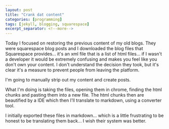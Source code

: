 ```yaml
---
layout: post
title: "Crank dat content"
categories: [programming]
tags: [jekyll, blogging, squarespace]
excerpt_separator: <!--more-->
---
```


Today I focused on restoring the previous content of my old blogs. They were squarespace blog posts and I downloaded the blog files that Squarespace provides... it's an xml file that is a list of html files... if I wasn't a developer it would be extremely confusing and makes you feel like you don't own your content. I don't understand the decision they took, but it's clear it's a measure to prevent people from leaving the platform.

<!--more-->

I'm going to manually strip out my content and create posts.

What I'm doing is taking the files, opening them in chrome, finding the html chunks and pasting them into a new file. The html chunks then are beautified by a IDE which then I'll translate to markdown, using a converter tool.

I initially exported these files in markdown... which is a little frustrating to be honest to be translating them back... I wish their system was better.